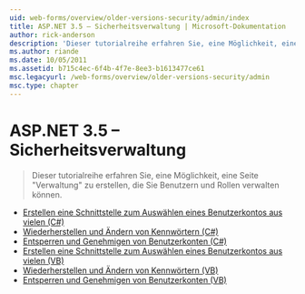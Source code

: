 ```yaml
---
uid: web-forms/overview/older-versions-security/admin/index
title: ASP.NET 3.5 – Sicherheitsverwaltung | Microsoft-Dokumentation
author: rick-anderson
description: 'Dieser tutorialreihe erfahren Sie, eine Möglichkeit, eine Seite "Verwaltung" zu erstellen, die Sie Benutzern und Rollen verwalten können.'
ms.author: riande
ms.date: 10/05/2011
ms.assetid: b715c4ec-6f4b-4f7e-8ee3-b1613477ce61
msc.legacyurl: /web-forms/overview/older-versions-security/admin
msc.type: chapter
---
```

<a name="aspnet-35---security-administration"></a>ASP.NET 3.5 – Sicherheitsverwaltung
====================
> Dieser tutorialreihe erfahren Sie, eine Möglichkeit, eine Seite "Verwaltung" zu erstellen, die Sie Benutzern und Rollen verwalten können.


- [Erstellen eine Schnittstelle zum Auswählen eines Benutzerkontos aus vielen (C#)](building-an-interface-to-select-one-user-account-from-many-cs.md)
- [Wiederherstellen und Ändern von Kennwörtern (C#)](recovering-and-changing-passwords-cs.md)
- [Entsperren und Genehmigen von Benutzerkonten (C#)](unlocking-and-approving-user-accounts-cs.md)
- [Erstellen eine Schnittstelle zum Auswählen eines Benutzerkontos aus vielen (VB)](building-an-interface-to-select-one-user-account-from-many-vb.md)
- [Wiederherstellen und Ändern von Kennwörtern (VB)](recovering-and-changing-passwords-vb.md)
- [Entsperren und Genehmigen von Benutzerkonten (VB)](unlocking-and-approving-user-accounts-vb.md)

